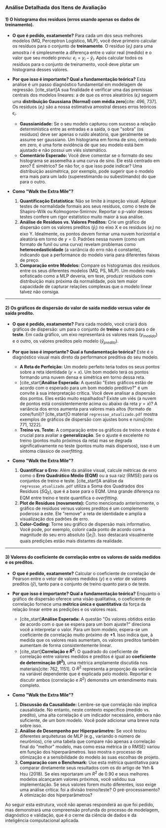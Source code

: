 ### Análise Detalhada dos Itens de Avaliação

#### **1) O histograma dos resíduos (erros usando apenas os dados de treinamento).**

* **O que é pedido, exatamente?**
    Para cada um dos seus melhores modelos (MQ, Perceptron Logístico, MLP), você deve primeiro calcular os resíduos para o conjunto de **treinamento**. O resíduo ($e_i$) para uma amostra $i$ é simplesmente a diferença entre o valor real (medido) e o valor que seu modelo previu: $e_i = y_i - \hat{y}_i$. Após calcular todos os resíduos para o conjunto de treinamento, você deve plotar um histograma desses valores.

* **Por que isso é importante? Qual a fundamentação teórica?**
    Esta análise é um passo diagnóstico fundamental em modelagem de regressão. [cite_start]A sua finalidade é verificar uma das premissas centrais dos modelos lineares: a de que os erros aleatórios ($\epsilon_i$) seguem uma **distribuição Gaussiana (Normal) com média zero**[cite: 496, 737]. Os resíduos ($e_i$) são a nossa estimativa amostral desses erros teóricos $\epsilon_i$.
    * **Gaussianidade:** Se o seu modelo capturou com sucesso a relação determinística entre as entradas e a saída, o que "sobra" (os resíduos) deve ser apenas o ruído aleatório, que geralmente se assume ser gaussiano. Um histograma em forma de sino, centrado em zero, é uma forte evidência de que seu modelo está bem ajustado e não possui um viés sistemático.
    * **Comentário Esperado:** Você deve comentar se o formato do seu histograma se assemelha a uma curva de sino. Ele está centrado em zero? É simétrico? Se não for, o que isso pode indicar? Uma distribuição assimétrica, por exemplo, pode sugerir que o modelo erra mais para um lado (superestimando ou subestimando) do que para o outro.

* **Como "Walk the Extra Mile"?**
    1.  **Quantificação Estatística:** Não se limite à inspeção visual. Aplique testes de normalidade formais aos seus resíduos, como o teste de Shapiro-Wilk ou Kolmogorov-Smirnov. Reportar o p-valor desses testes confere um rigor estatístico muito maior à sua análise.
    2.  **Análise de Resíduos vs. Valores Preditos:** Crie um gráfico de dispersão com os valores preditos ($\hat{y}_i$) no eixo X e os resíduos ($e_i$) no eixo Y. Idealmente, os pontos devem formar uma nuvem horizontal e aleatória em torno de $y=0$. Padrões nessa nuvem (como um formato de funil ou uma curva) revelam problemas como **heterocedasticidade** (a variância do erro não é constante), indicando que a performance do modelo varia para diferentes faixas de preço.
    3.  **Comparação entre Modelos:** Compare os histogramas dos resíduos entre os seus diferentes modelos (MQ, PS, MLP). Um modelo mais sofisticado como a MLP deveria, em tese, produzir resíduos com distribuição mais próxima da normalidade, pois tem maior capacidade de capturar relações complexas que o modelo linear talvez não consiga.

---

#### **2) Os gráficos de dispersão do valor de saída medido versus valor de saída predito.**

* **O que é pedido, exatamente?**
    Para cada modelo, você criará dois gráficos de dispersão: um para o conjunto de **treino** e outro para o de **teste**. Em cada gráfico, um eixo representará os valores reais ($y_{medido}$) e o outro, os valores preditos pelo modelo ($\hat{y}_{predito}$).

* **Por que isso é importante? Qual a fundamentação teórica?**
    Este é o diagnóstico visual mais direto da performance preditiva do seu modelo.
    * **A Reta de Perfeição:** Um modelo perfeito teria todos os seus pontos sobre a reta identidade ($y=x$). Um bom modelo terá os pontos formando uma nuvem densa e simétrica em torno dessa reta.
    * [cite_start]**Análise Esperada:** A questão "Estes gráficos estão de acordo com o esperado para um bom modelo preditivo?"  é um convite à sua interpretação crítica. Você deve analisar a dispersão dos pontos. Eles estão muito espalhados? Existe um viés (a nuvem de pontos está consistentemente acima ou abaixo da reta $y=x$)? A variância dos erros aumenta para valores mais altos (formato de cone/funil)? [cite_start]O material `regressao_atualizado.pdf` mostra exemplos de gráficos de dispersão com ajustes bons e ruins[cite: 771, 1222].
    * **Treino vs. Teste:** A comparação entre os gráficos de treino e teste é crucial para avaliar a **generalização**. Se o ajuste é excelente no treino (pontos muito próximos da reta) mas se degrada significativamente no teste (pontos muito mais dispersos), isso é um sintoma clássico de *overfitting*.

* **Como "Walk the Extra Mile"?**
    1.  **Quantificar o Erro:** Além da análise visual, calcule métricas de erro como o **Erro Quadrático Médio (EQM)** ou a sua raiz (RMSE) para os conjuntos de treino e teste. [cite_start]A análise da `regressao_atualizado.pdf` utiliza a Soma dos Quadrados dos Resíduos ($SQ_E$), que é a base para o EQM. Uma grande diferença no EQM entre treino e teste quantifica o *overfitting*.
    2.  **Plot de Resíduos (novamente):** Como mencionado anteriormente, o gráfico de resíduos versus valores preditos é um complemento poderoso a este. Ele "remove" a reta de identidade e amplia a visualização dos padrões de erro.
    3.  **Color-Coding:** Torne seu gráfico de dispersão mais informativo. Você pode, por exemplo, colorir cada ponto de acordo com a magnitude do seu erro absoluto ($|e_i|$). Isso destacará visualmente quais predições estão mais distantes da realidade.

---

#### **3) Valores do coeficiente de correlação entre os valores de saída medidos e os preditos.**

* **O que é pedido, exatamente?**
    Calcular o coeficiente de correlação de Pearson entre o vetor de valores medidos ($y$) e o vetor de valores preditos ($\hat{y}$), tanto para o conjunto de treino quanto para o de teste.

* **Por que isso é importante? Qual a fundamentação teórica?**
    Enquanto o gráfico de dispersão oferece uma visão qualitativa, o coeficiente de correlação fornece uma **métrica única e quantitativa** da força da relação linear entre as predições e os valores reais.
    * [cite_start]**Análise Esperada:** A questão "Os valores obtidos estão de acordo com o que se espera para um bom ajuste?"  direciona você a interpretar o valor. Para um bom modelo, espera-se um coeficiente de correlação muito próximo de **+1**. Isso indica que, à medida que os valores reais aumentam, os valores preditos também aumentam de forma consistentemente linear.
    * [cite_start]**Correlação e $R^2$:** O quadrado do coeficiente de correlação entre valores medidos e preditos é igual ao **coeficiente de determinação ($R^2$)**, uma métrica amplamente discutida nos materiais[cite: 762, 1151]. O $R^2$ representa a proporção da variância na variável dependente que é explicada pelo modelo. Reportar e discutir ambos (correlação e $R^2$) demonstra um entendimento mais completo.

* **Como "Walk the Extra Mile"?**
    1.  **Discussão da Causalidade:** Lembre-se que correlação não implica causalidade. No entanto, neste contexto específico (medido vs. predito), uma alta correlação é um indicador necessário, embora não suficiente, de um bom modelo. Você pode adicionar uma breve nota sobre isso.
    2.  **Análise de Desempenho por Hiperparâmetro:** Se você testou diferentes arquiteturas de MLP (e.g., variando o número de neurônios), crie uma tabela que compare não apenas a correlação final do "melhor" modelo, mas como essa métrica (e o RMSE) variou em função dos hiperparâmetros. Isso mostra o processo de otimização e a sensibilidade do modelo às suas escolhas de projeto.
    3.  **Comparação com o Benchmark:** Use esta métrica quantitativa para comparar diretamente seus resultados com os do artigo de Yeh & Hsu (2018). Se eles reportaram um $R^2$ de 0.90 e seus melhores modelos alcançaram valores próximos, você validou sua implementação. Se seus valores forem muito diferentes, isso exige uma análise crítica: foi a divisão treino/teste? O pré-processamento? A otimização dos hiperparâmetros?

Ao seguir esta estrutura, você não apenas responderá ao que foi pedido, mas demonstrará uma compreensão profunda do processo de modelagem, diagnóstico e validação, que é o cerne da ciência de dados e da inteligência computacional aplicada.